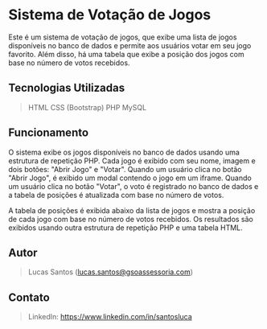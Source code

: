 # Sistema de Votação de Jogos

Este é um sistema de votação de jogos, que exibe uma lista de jogos disponíveis no banco de dados e permite aos usuários votar em seu jogo favorito. Além disso, há uma tabela que exibe a posição dos jogos com base no número de votos recebidos.

## Tecnologias Utilizadas

> HTML
> CSS (Bootstrap)
> PHP
> MySQL

## Funcionamento
O sistema exibe os jogos disponíveis no banco de dados usando uma estrutura de repetição PHP. Cada jogo é exibido com seu nome, imagem e dois botões: "Abrir Jogo" e "Votar". Quando um usuário clica no botão "Abrir Jogo", é exibido um modal contendo o jogo em um iframe. Quando um usuário clica no botão "Votar", o voto é registrado no banco de dados e a tabela de posições é atualizada com base no número de votos.

A tabela de posições é exibida abaixo da lista de jogos e mostra a posição de cada jogo com base no número de votos recebidos. Os resultados são exibidos usando outra estrutura de repetição PHP e uma tabela HTML.

## Autor
> Lucas Santos (lucas.santos@gsoassessoria.com)

## Contato
> LinkedIn: https://www.linkedin.com/in/santosluca